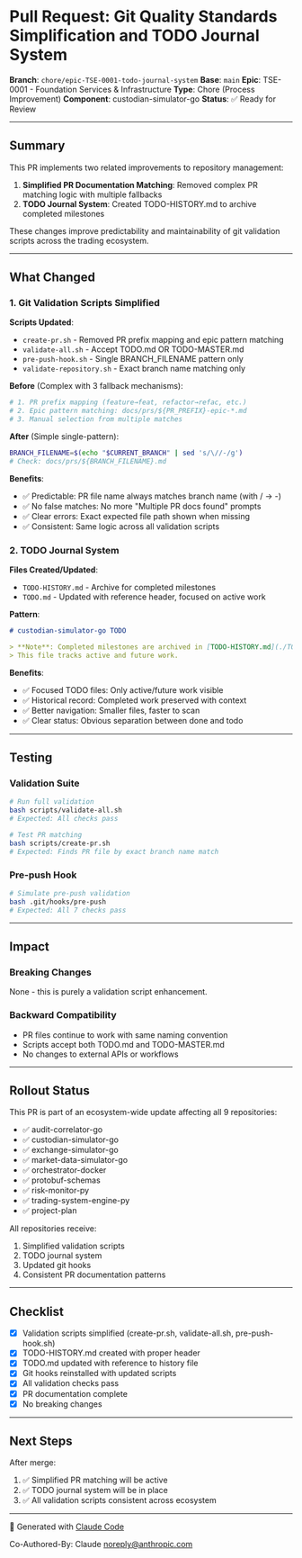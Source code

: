 # Pull Request: Git Quality Standards Simplification and TODO Journal System

**Branch**: `chore/epic-TSE-0001-todo-journal-system`
**Base**: `main`
**Epic**: TSE-0001 - Foundation Services & Infrastructure
**Type**: Chore (Process Improvement)
**Component**: custodian-simulator-go
**Status**: ✅ Ready for Review

---

## Summary

This PR implements two related improvements to repository management:

1. **Simplified PR Documentation Matching**: Removed complex PR matching logic with multiple fallbacks
2. **TODO Journal System**: Created TODO-HISTORY.md to archive completed milestones

These changes improve predictability and maintainability of git validation scripts across the trading ecosystem.

---

## What Changed

### 1. Git Validation Scripts Simplified

**Scripts Updated**:
- `create-pr.sh` - Removed PR prefix mapping and epic pattern matching
- `validate-all.sh` - Accept TODO.md OR TODO-MASTER.md
- `pre-push-hook.sh` - Single BRANCH_FILENAME pattern only
- `validate-repository.sh` - Exact branch name matching only

**Before** (Complex with 3 fallback mechanisms):
```bash
# 1. PR prefix mapping (feature→feat, refactor→refac, etc.)
# 2. Epic pattern matching: docs/prs/${PR_PREFIX}-epic-*.md
# 3. Manual selection from multiple matches
```

**After** (Simple single-pattern):
```bash
BRANCH_FILENAME=$(echo "$CURRENT_BRANCH" | sed 's/\//-/g')
# Check: docs/prs/${BRANCH_FILENAME}.md
```

**Benefits**:
- ✅ Predictable: PR file name always matches branch name (with / → -)
- ✅ No false matches: No more "Multiple PR docs found" prompts
- ✅ Clear errors: Exact expected file path shown when missing
- ✅ Consistent: Same logic across all validation scripts

### 2. TODO Journal System

**Files Created/Updated**:
- `TODO-HISTORY.md` - Archive for completed milestones
- `TODO.md` - Updated with reference header, focused on active work

**Pattern**:
```markdown
# custodian-simulator-go TODO

> **Note**: Completed milestones are archived in [TODO-HISTORY.md](./TODO-HISTORY.md). 
> This file tracks active and future work.
```

**Benefits**:
- ✅ Focused TODO files: Only active/future work visible
- ✅ Historical record: Completed work preserved with context
- ✅ Better navigation: Smaller files, faster to scan
- ✅ Clear status: Obvious separation between done and todo

---

## Testing

### Validation Suite
```bash
# Run full validation
bash scripts/validate-all.sh
# Expected: All checks pass

# Test PR matching
bash scripts/create-pr.sh
# Expected: Finds PR file by exact branch name match
```

### Pre-push Hook
```bash
# Simulate pre-push validation
bash .git/hooks/pre-push
# Expected: All 7 checks pass
```

---

## Impact

### Breaking Changes
None - this is purely a validation script enhancement.

### Backward Compatibility
- PR files continue to work with same naming convention
- Scripts accept both TODO.md and TODO-MASTER.md
- No changes to external APIs or workflows

---

## Rollout Status

This PR is part of an ecosystem-wide update affecting all 9 repositories:

- ✅ audit-correlator-go
- ✅ custodian-simulator-go
- ✅ exchange-simulator-go
- ✅ market-data-simulator-go
- ✅ orchestrator-docker
- ✅ protobuf-schemas
- ✅ risk-monitor-py
- ✅ trading-system-engine-py
- ✅ project-plan

All repositories receive:
1. Simplified validation scripts
2. TODO journal system
3. Updated git hooks
4. Consistent PR documentation patterns

---

## Checklist

- [x] Validation scripts simplified (create-pr.sh, validate-all.sh, pre-push-hook.sh)
- [x] TODO-HISTORY.md created with proper header
- [x] TODO.md updated with reference to history file
- [x] Git hooks reinstalled with updated scripts
- [x] All validation checks pass
- [x] PR documentation complete
- [x] No breaking changes

---

## Next Steps

After merge:
1. ✅ Simplified PR matching will be active
2. ✅ TODO journal system will be in place
3. ✅ All validation scripts consistent across ecosystem

---

🤖 Generated with [Claude Code](https://claude.com/claude-code)

Co-Authored-By: Claude <noreply@anthropic.com>
